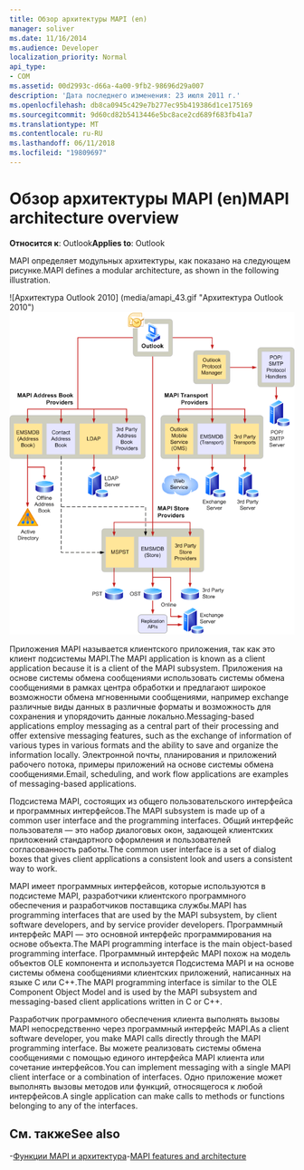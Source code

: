 ```yaml
---
title: Обзор архитектуры MAPI (en)
manager: soliver
ms.date: 11/16/2014
ms.audience: Developer
localization_priority: Normal
api_type:
- COM
ms.assetid: 00d2993c-d66a-4a00-9fb2-98696d29a007
description: 'Дата последнего изменения: 23 июля 2011 г.'
ms.openlocfilehash: db8ca0945c429e7b277ec95b419386d1ce175169
ms.sourcegitcommit: 9d60cd82b5413446e5bc8ace2cd689f683fb41a7
ms.translationtype: MT
ms.contentlocale: ru-RU
ms.lasthandoff: 06/11/2018
ms.locfileid: "19809697"
---
```

# <a name="mapi-architecture-overview"></a><span data-ttu-id="6726a-103">Обзор архитектуры MAPI (en)</span><span class="sxs-lookup"><span data-stu-id="6726a-103">MAPI architecture overview</span></span>
 
<span data-ttu-id="6726a-104">**Относится к**: Outlook</span><span class="sxs-lookup"><span data-stu-id="6726a-104">**Applies to**: Outlook</span></span> 
  
<span data-ttu-id="6726a-105">MAPI определяет модульных архитектуры, как показано на следующем рисунке.</span><span class="sxs-lookup"><span data-stu-id="6726a-105">MAPI defines a modular architecture, as shown in the following illustration.</span></span>  
  
<span data-ttu-id="6726a-106">![Архитектура Outlook 2010] (media/amapi_43.gif "Архитектура Outlook 2010")</span><span class="sxs-lookup"><span data-stu-id="6726a-106">![Outlook 2010 architecture](media/amapi_43.gif "Outlook 2010 architecture")</span></span>
  
<span data-ttu-id="6726a-107">Приложения MAPI называется клиентского приложения, так как это клиент подсистемы MAPI.</span><span class="sxs-lookup"><span data-stu-id="6726a-107">The MAPI application is known as a client application because it is a client of the MAPI subsystem.</span></span> <span data-ttu-id="6726a-108">Приложения на основе системы обмена сообщениями использовать системы обмена сообщениями в рамках центра обработки и предлагают широкое возможности обмена мгновенными сообщениями, например exchange различные виды данных в различные форматы и возможность для сохранения и упорядочить данные локально.</span><span class="sxs-lookup"><span data-stu-id="6726a-108">Messaging-based applications employ messaging as a central part of their processing and offer extensive messaging features, such as the exchange of information of various types in various formats and the ability to save and organize the information locally.</span></span> <span data-ttu-id="6726a-109">Электронной почты, планирования и приложений рабочего потока, примеры приложений на основе системы обмена сообщениями.</span><span class="sxs-lookup"><span data-stu-id="6726a-109">Email, scheduling, and work flow applications are examples of messaging-based applications.</span></span>
  
<span data-ttu-id="6726a-110">Подсистема MAPI, состоящих из общего пользовательского интерфейса и программных интерфейсов.</span><span class="sxs-lookup"><span data-stu-id="6726a-110">The MAPI subsystem is made up of a common user interface and the programming interfaces.</span></span> <span data-ttu-id="6726a-111">Общий интерфейс пользователя — это набор диалоговых окон, задающей клиентских приложений стандартного оформления и пользователей согласованность работы.</span><span class="sxs-lookup"><span data-stu-id="6726a-111">The common user interface is a set of dialog boxes that gives client applications a consistent look and users a consistent way to work.</span></span>
  
<span data-ttu-id="6726a-112">MAPI имеет программных интерфейсов, которые используются в подсистеме MAPI, разработчики клиентского программного обеспечения и разработчиков поставщика службы.</span><span class="sxs-lookup"><span data-stu-id="6726a-112">MAPI has programming interfaces that are used by the MAPI subsystem, by client software developers, and by service provider developers.</span></span> <span data-ttu-id="6726a-113">Программный интерфейс MAPI — это основной интерфейс программирования на основе объекта.</span><span class="sxs-lookup"><span data-stu-id="6726a-113">The MAPI programming interface is the main object-based programming interface.</span></span> <span data-ttu-id="6726a-114">Программный интерфейс MAPI похож на модель объектов OLE компонента и используется Подсистема MAPI и на основе системы обмена сообщениями клиентских приложений, написанных на языке C или C++.</span><span class="sxs-lookup"><span data-stu-id="6726a-114">The MAPI programming interface is similar to the OLE Component Object Model and is used by the MAPI subsystem and messaging-based client applications written in C or C++.</span></span> 
  
<span data-ttu-id="6726a-115">Разработчик программного обеспечения клиента выполнять вызовы MAPI непосредственно через программный интерфейс MAPI.</span><span class="sxs-lookup"><span data-stu-id="6726a-115">As a client software developer, you make MAPI calls directly through the MAPI programming interface.</span></span> <span data-ttu-id="6726a-116">Вы можете реализовать системы обмена сообщениями с помощью единого интерфейса MAPI клиента или сочетание интерфейсов.</span><span class="sxs-lookup"><span data-stu-id="6726a-116">You can implement messaging with a single MAPI client interface or a combination of interfaces.</span></span> <span data-ttu-id="6726a-117">Одно приложение может выполнять вызовы методов или функций, относящегося к любой интерфейсов.</span><span class="sxs-lookup"><span data-stu-id="6726a-117">A single application can make calls to methods or functions belonging to any of the interfaces.</span></span>
  
## <a name="see-also"></a><span data-ttu-id="6726a-118">См. также</span><span class="sxs-lookup"><span data-stu-id="6726a-118">See also</span></span>

<span data-ttu-id="6726a-119">-[Функции MAPI и архитектура](mapi-features-and-architecture.md)</span><span class="sxs-lookup"><span data-stu-id="6726a-119">-[MAPI features and architecture](mapi-features-and-architecture.md)</span></span>

